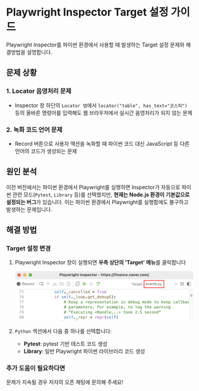 # Playwright Inspector Target 설정 가이드

Playwright Inspector를 파이썬 환경에서 사용할 때 발생하는 Target 설정 문제와 해결방법을 설명합니다.

## 문제 상황

### 1. Locator 음영처리 문제
- Inspector 창 하단의 `Locator 탭`에서 `locator("table", has_text="코스피")` 등의 올바른 명령어를 입력해도 웹 브라우저에서 실시간 음영처리가 되지 않는 문제

### 2. 녹화 코드 언어 문제
- Record 버튼으로 사용자 액션을 녹화할 때 파이썬 코드 대신 JavaScript 등 다른 언어의 코드가 생성되는 문제

## 원인 분석
이전 버전에서는 파이썬 환경에서 Playwright를 실행하면 Inspector가 자동으로 파이썬 관련 모드(`Pytest`, `Library` 등)를 선택했지만, **현재는 Node.js 환경이 기본값으로 설정되는 버그**가 있습니다. 이는 파이썬 환경에서 Playwright를 실행함에도 불구하고 발생하는 문제입니다.

## 해결 방법

### Target 설정 변경
1. Playwright Inspector 창이 실행되면 **우측 상단의 'Target' 메뉴**를 클릭합니다
   
   <img src="https://raw.githubusercontent.com/himoon/gopython/refs/heads/main/images/inspector_target.png" alt="Target 메뉴 선택" width="700"/>

2. `Python` 섹션에서 다음 중 하나를 선택합니다:
   - **Pytest**: pytest 기반 테스트 코드 생성
   - **Library**: 일반 Playwright 파이썬 라이브러리 코드 생성

### 추가 도움이 필요하다면
문제가 지속될 경우 저자의 오픈 채팅에 문의해 주세요!